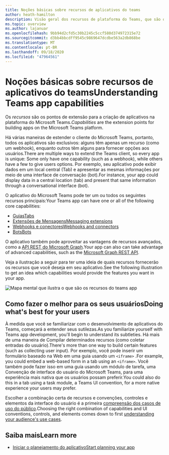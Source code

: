 ```yaml
---
title: Noções básicas sobre recursos de aplicativos do teams
author: heath-hamilton
description: Visão geral dos recursos de plataforma do Teams, que são os pontos de extensão para a criação de aplicativos do teams.
ms.topic: overview
ms.author: lajanuar
ms.openlocfilehash: 9bb94d2cfd5c30b2245c5ccf580d374972315e72
ms.sourcegitcommit: d3bb4bbcdff9545c9869647dcdbe563a2db868be
ms.translationtype: MT
ms.contentlocale: pt-BR
ms.lasthandoff: 09/18/2020
ms.locfileid: "47964561"
---
```

# <a name="understanding-teams-app-capabilities"></a><span data-ttu-id="45cea-103">Noções básicas sobre recursos de aplicativos do teams</span><span class="sxs-lookup"><span data-stu-id="45cea-103">Understanding Teams app capabilities</span></span>

<span data-ttu-id="45cea-104">Os *recursos* são os pontos de extensão para a criação de aplicativos na plataforma do Microsoft Teams.</span><span class="sxs-lookup"><span data-stu-id="45cea-104">*Capabilities* are the extension points for building apps on the Microsoft Teams platform.</span></span>

<span data-ttu-id="45cea-105">Há várias maneiras de estender o cliente do Microsoft Teams, portanto, todos os aplicativos são exclusivos: alguns têm apenas um recurso (como um webhook), enquanto outros têm alguns para fornecer opções aos usuários.</span><span class="sxs-lookup"><span data-stu-id="45cea-105">There are multiple ways to extend the Teams client, so every app is unique: Some only have one capability (such as a webhook), while others have a few to give users options.</span></span> <span data-ttu-id="45cea-106">Por exemplo, seu aplicativo pode exibir dados em um local central (Tab) e apresentar as mesmas informações por meio de uma interface de conversação (bot).</span><span class="sxs-lookup"><span data-stu-id="45cea-106">For instance, your app could display data in a central location (tab) and present that same information through a conversational interface (bot).</span></span>

<span data-ttu-id="45cea-107">O aplicativo do Microsoft Teams pode ter um ou todos os seguintes recursos principais:</span><span class="sxs-lookup"><span data-stu-id="45cea-107">Your Teams app can have one or all of the following core capabilities:</span></span>

* [<span data-ttu-id="45cea-108">Guias</span><span class="sxs-lookup"><span data-stu-id="45cea-108">Tabs</span></span>](../tabs/what-are-tabs.md)
* [<span data-ttu-id="45cea-109">Extensões de Mensagens</span><span class="sxs-lookup"><span data-stu-id="45cea-109">Messaging extensions</span></span>](../messaging-extensions/what-are-messaging-extensions.md)
* [<span data-ttu-id="45cea-110">Webhooks e conectores</span><span class="sxs-lookup"><span data-stu-id="45cea-110">Webhooks and connectors</span></span>](../webhooks-and-connectors/what-are-webhooks-and-connectors.md)
* [<span data-ttu-id="45cea-111">Bots</span><span class="sxs-lookup"><span data-stu-id="45cea-111">Bots</span></span>](../bots/what-are-bots.md)

<span data-ttu-id="45cea-112">O aplicativo também pode aproveitar as vantagens de recursos avançados, como a [API REST do Microsoft Graph](../graph-api/rsc/resource-specific-consent.md).</span><span class="sxs-lookup"><span data-stu-id="45cea-112">Your app can also can take advantage of advanced capabilities, such as the [Microsoft Graph REST API](../graph-api/rsc/resource-specific-consent.md).</span></span>

<span data-ttu-id="45cea-113">Veja a ilustração a seguir para ter uma ideia de quais recursos fornecerão os recursos que você deseja em seu aplicativo.</span><span class="sxs-lookup"><span data-stu-id="45cea-113">See the following illustration to get an idea which capabilities would provide the features you want in your app.</span></span>

![Mapa mental que ilustra o que são os recursos do teams app](doc-links/images/capabilities-overview.png)

## <a name="doing-whats-best-for-your-users"></a><span data-ttu-id="45cea-115">Como fazer o melhor para os seus usuários</span><span class="sxs-lookup"><span data-stu-id="45cea-115">Doing what's best for your users</span></span>

<span data-ttu-id="45cea-116">À medida que você se familiarizar com o desenvolvimento de aplicativos do Teams, começará a entender seus sutilezas.</span><span class="sxs-lookup"><span data-stu-id="45cea-116">As you familiarize yourself with Teams app development, you'll begin to understand its subtleties.</span></span> <span data-ttu-id="45cea-117">Há mais de uma maneira de Compilar determinados recursos (como coletar entradas do usuário).</span><span class="sxs-lookup"><span data-stu-id="45cea-117">There's more than one way to build certain features (such as collecting user input).</span></span> <span data-ttu-id="45cea-118">Por exemplo, você pode inserir um formulário baseado na Web em uma guia usando um `<iframe>` .</span><span class="sxs-lookup"><span data-stu-id="45cea-118">For example, you could embed a web-based form in a tab using an `<iframe>`.</span></span> <span data-ttu-id="45cea-119">Você também pode fazer isso em uma guia usando um módulo de tarefa, uma Convenção de interface do usuário do Microsoft Teams, para uma experiência mais nativa que os usuários possam preferir.</span><span class="sxs-lookup"><span data-stu-id="45cea-119">You could also do this in a tab using a task module, a Teams UI convention, for a more native experience your users may prefer.</span></span>

<span data-ttu-id="45cea-120">Escolher a combinação certa de recursos e convenções, controles e elementos da interface do usuário é a primeira [compreensão dos casos de uso do público](../concepts/design/understand-use-cases.md).</span><span class="sxs-lookup"><span data-stu-id="45cea-120">Choosing the right combination of capabilities and UI conventions, controls, and elements comes down to first [understanding your audience's use cases](../concepts/design/understand-use-cases.md).</span></span>

## <a name="learn-more"></a><span data-ttu-id="45cea-121">Saiba mais</span><span class="sxs-lookup"><span data-stu-id="45cea-121">Learn more</span></span>

* [<span data-ttu-id="45cea-122">Iniciar o planejamento do aplicativo</span><span class="sxs-lookup"><span data-stu-id="45cea-122">Start planning your app</span></span>](../concepts/extensibility-points.md)
